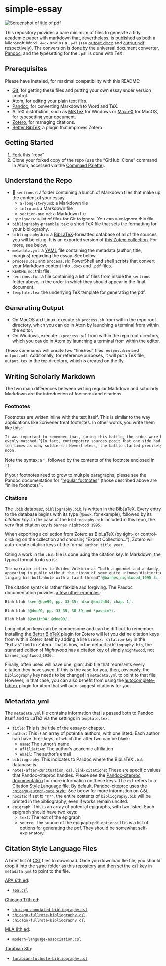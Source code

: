 # simple-essay

![Screenshot of title of pdf](https://i.imgur.com/1s1dDV8.png)

This repository provides a bare minimum of files to generate a tidy academic
paper with markdown that, nevertheless, is published as both a Microsoft Word
`.docx` and as a `.pdf` (see
[output.docx](https://github.com/plain-plain-text/simple-essay/blob/master/output.docx)
and
[output.pdf](https://github.com/plain-plain-text/simple-essay/blob/master/output.pdf)
respectively). The conversion is done by the universal document
converter, [Pandoc](http://pandoc.org), and the typesetting for the `.pdf` is
done with TeX.

## Prerequisites

Please have installed, for maximal compatibility with this README:

* [Git](http://git-scm.com), for getting these files and putting your own essay under version control.
* [Atom](http://atom.io), for editing your plain text files.
* [Pandoc](http://pandoc.org), for converting Markdown to Word and TeX.
* A TeX distribution, such as [MiKTeX](http://miktex.org) for Windows or [MacTeX](https://www.tug.org/mactex/) for MacOS, for typesetting your document.
* [Zotero](http://zotero.org), for managing citations.
* [Better BibTeX](https://retorque.re/zotero-better-bibtex/), a plugin that improves Zotero .

## Getting Started

1. [Fork](https://help.github.com/articles/fork-a-repo/) this “repo”
1. Clone your forked copy of the repo (use the “GitHub: Clone” command in
   Atom, accessed via the [Command
   Palette](https://atom.io/packages/command-palette)).

## Understand the Repo

* 📁 `sections/`: a folder containing a bunch of Markdown files that make up
the content of your essay.
    * `a-long-story.md`: a Markdown file
    * `intro.md`: a Markdown file
    * `section-one.md`: a Markdown file
* `.gitignore`: a list of files for Git to ignore. You can also ignore this
file.
* `bibliography-preamble.tex`: a short TeX file that sets the formatting for
your bibliography.
* `bibliography.bib`: a
[BibLaTeX](https://ctan.org/pkg/biblatex?lang=en)-formatted database of all of
the sources you will be citing. It is an exported version of [this Zotero
collection](https://www.zotero.org/moacir/items/collectionKey/7G84VPGE). For
more, see below.
* `metadata.yml`: a [YAML](https://learnxinyminutes.com/docs/yaml/) file
containing the metadata (author, title, margins) regarding the essay. See
below.
* `process.ps1` and `process.sh`: PowerShell and shell scripts that convert
your Markdown content into `.docx` and `.pdf` files.
* `README.md`: this file.
* `sections.txt`: a file containing a list of files from inside the `sections` folder above, in the order in which they should appear in the final document.
* `template.tex`: the underlying TeX template for generating the pdf.

## Generating Output

* On MacOS and Linux, execute `sh process.sh` from within the repo root
directory, which you can do in Atom by launching a terminal from within the
editor.
* On Windows, execute `.\process.ps1` from within the repo root directory,
which you can do in Atom by launching a terminal from within the editor.

These commands will create two “finished” files: `output.docx` and
`output.pdf`. Additionally, for reference purposes, it will put a TeX file,
`output.tex` in the `tmp` directory, which is created on the fly.

## Writing Scholarly Markdown

The two main differences between writing regular Markdown and scholarly
Markdown are the introduction of footnotes and citations.

### Footnotes

Footnotes are written inline with the text itself. This is similar to the way
applications like Scrivener treat footnotes. In other words, you write them
like this:

```markdown
It was important to remember that, during this battle, the sides were hardly
evenly matched.^[In fact, contemporary sources posit that one side had nearly
ten times as many soldiers.] Nevertheless, the battle started precisely at
noon.
```

Note the syntax: a `^`, followed by the contents of the footnote enclosed in
`[]`.

If your footnotes need to grow to multiple paragraphs, please see the Pandoc
documentation for “[regular
footnotes](https://pandoc.org/MANUAL.html#footnotes)” (those described above
are “inline footnotes”).

### Citations

The `.bib` database, `bibliography.bib`, is written in the
[BibLaTeX](https://ctan.org/pkg/biblatex?lang=en). Every entry to the database
begins with its type (`@book`, for example), followed by its *citation key*.
In the case of the `bibliography.bib` included in this repo, the very first
citation key is `barnes_nightwood_1995`.

When exporting a collection from Zotero as BibLaTeX (by right- or
control-clicking on the collection and choosing “Export Collection…”), Zotero
will auto-create citation keys of the format `author_title_year`.

Citing a work in the `.bib` file is done using the citation key. In Markdown,
the typical format to do so is:

```markdown
The narrator refers to Guideo Volkbein as “both a gourmet and a dandy, never
appearing in public without the ribbon of some quite unknown distinction
tinging his buttonhole with a faint thread”[@barnes_nightwood_1995 3].
```

The citation syntax is rather flexible and forgiving. The Pandoc documentation
provides [a few other examples](https://pandoc.org/MANUAL.html#citations):

```markdown
Blah blah [see @doe99, pp. 33–35; also @smith04, chap. 1].

Blah blah [@doe99, pp. 33-35, 38-39 and *passim*].

Blah blah [@smith04; @doe99].
```

Long citation keys can be cumbersome and can be difficult to remember.
Installing the [Better BibTeX](https://retorque.re/zotero-better-bibtex/)
plugin for Zotero will let you define citation keys from within Zotero itself
by adding a line `bibtex: citation-key` in the “Extras” field in Zotero. That
is how, in the default `bibliography.bib`, the standard edition of _Nightwood_
has a citation key of simply `nightwood`, not `barnes_nightwood_1936`.

Finally, often users will have one, giant .bib file that represents every
citation they have saved. If this is the case for you, then, obviously, the
`bibliography` key needs to be changed in `metadata.yml` to point to that
file. However, in that case, you can also benefit from using the
[autocomplete-bibtex](https://atom.io/packages/autocomplete-bibtex) plugin for
Atom that will auto-suggest citations for you.

## Metadata.yml

The `metadata.yml` file contains information that is passed both to Pandoc
itself and to LaTeX via the settings in `template.tex`. 

* `title`: This is the title of the essay or chapter.
* `author`: This is an array of potential authors, with one listed. Each
author can have three keys, of which the latter two can be blank:
    * `name`: The author’s name
    * `affiliation`: The author’s academic affiliation
    * `email`: The author’s email
* `bibliography`: This indicates to Pandoc where the BibLaTeX `.bib` database
is.
* `notes-after-punctuation`, `csl`, `link-citations`: These are specific
values that Pandoc-citeproc handles. Please see the [Pandoc-citeproc
documentation](https://github.com/jgm/pandoc-citeproc/blob/master/man/pandoc-citeproc.1.md)
for more information on these keys. The `csl` refers to a [Citation Style
Language](https://citationstyles.org/) file. By default, Pandoc-citeproc uses
the [`chicago-author-date`
style](https://github.com/citation-style-language/styles/blob/master/chicago-author-date.csl).
See below for more information on CSL.
* `nocite`: If set to `"@*"`, the entire contents of `bibliography.bib` will
be printed in the bibliography, even if works remain uncited.
* `epigraph`: This is an array of potential epigraphs, with two listed. Each
epigraph should have two keys:
    * `text`: The text of the epigraph
    * `source`: The source of the epigraph
`pdf-options`: This is a list of options for generating the pdf. They should
be somewhat self-explanatory.

## Citation Style Language Files

A brief list of [CSL](http://citationstyles.org) files to download. Once you
download the file, you should drop it into the same folder as this repository
and then set the `csl` key in `metadata.yml` to point to the file.

[APA 6th ed](http://www.apa.org):

* [`apa.csl`](https://github.com/citation-style-language/styles/blob/master/apa.csl)

[Chicago 17th ed](http://chicagomanualofstyle.org):

* [`chicago-annotated-bibliography.csl`](https://github.com/citation-style-language/styles/blob/master/chicago-annotated-bibliography.csl)
* [`chicago-fullnote-bibliography.csl`](https://github.com/citation-style-language/styles/blob/master/chicago-fullnote-bibliography.csl)
* [`chicago-fullnote-bibliography.csl`](https://github.com/citation-style-language/styles/blob/master/chicago-fullnote-bibliography.csl)

[MLA 8th ed](http://www.mla.org):

* [`modern-language-association.csl`](https://github.com/citation-style-language/styles/blob/master/modern-language-association.csl)

[Turabian
8th](https://en.wikipedia.org/wiki/A_Manual_for_Writers_of_Research_Papers,_Theses,_and_Dissertations):

* [`turabian-fullnote-bibliography.csl`](https://github.com/citation-style-language/styles/blob/master/turabian-fullnote-bibliography.csl)


